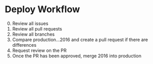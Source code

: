 # Deploy Workflow

0. Review all issues
0. Review all pull requests
0. Review all branches
0. Compare production...2016 and create a pull request if there are differences
0. Request review on the PR
0. Once the PR has been approved, merge 2016 into production
